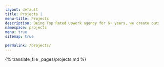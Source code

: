 ```yaml
---
layout: default
title: Projects | 
menu-title: Projects
description: Being Top Rated Upwork agency for 6+ years, we create outstanding and unique Web3 , design and development projects for any businesses.
namespace: projects
menu: true
sitemap: true

permalink: /projects/
---
```


{% translate_file _pages/projects.md %}
